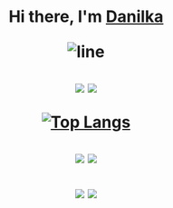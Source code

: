 <h1 align="center">Hi there, I'm <a href="https://github.com/CaptainSlider" target="_blank">Danilka</a> 

![line](https://capsule-render.vercel.app/api?type=rect&color=gradient&height=1)

[telegram-news-badge]: https://t.me/TheDanilka

![](https://img.shields.io/badge/c++-%2300599C.svg?style=for-the-badge&logo=c%2B%2B&logoColor=white)
![](https://img.shields.io/badge/Windows-0078D6?style=for-the-badge&logo=windows&logoColor=white)

[![Top Langs](https://github-readme-stats.vercel.app/api/top-langs/?username=CaptainSlider&layout=compact)](https://github.com/anuraghazra/github-readme-stats)


<!--START_SECTION:waka-->
<!--END_SECTION:waka-->

![](http://github-profile-summary-cards.vercel.app/api/cards/repos-per-language?username=CaptainSlider&theme=2077) ![](http://github-profile-summary-cards.vercel.app/api/cards/most-commit-language?username=CaptainSlider&theme=2077)

![](http://github-profile-summary-cards.vercel.app/api/cards/stats?username=CaptainSlider&theme=2077) ![](http://github-profile-summary-cards.vercel.app/api/cards/productive-timeusername=CaptainSlider&theme=2077&utcOffset=8)
